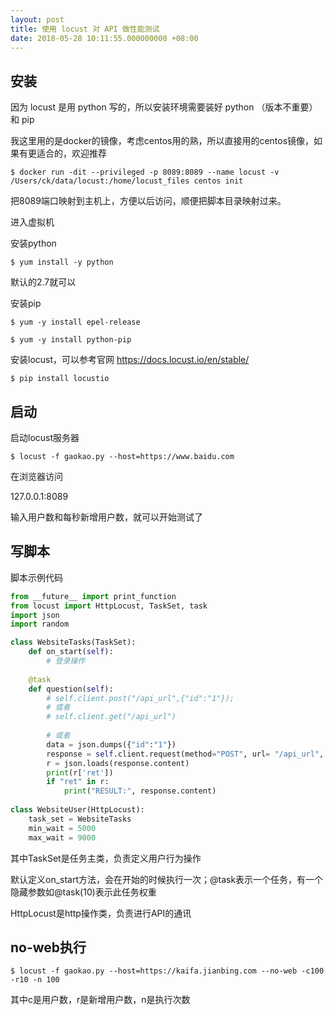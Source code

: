 ```yaml
---
layout: post
title: 使用 locust 对 API 做性能测试
date: 2018-05-28 10:11:55.000000000 +08:00
---
```




## 安装

因为 locust 是用 python 写的，所以安装环境需要装好 python （版本不重要）和 pip

我这里用的是docker的镜像，考虑centos用的熟，所以直接用的centos镜像，如果有更适合的，欢迎推荐

`$ docker run -dit --privileged -p 8089:8089 --name locust -v /Users/ck/data/locust:/home/locust_files centos init`

把8089端口映射到主机上，方便以后访问，顺便把脚本目录映射过来。



进入虚拟机

安装python

`$ yum install -y python`

默认的2.7就可以

安装pip

`$ yum -y install epel-release`

`$ yum -y install python-pip`

安装locust，可以参考官网 https://docs.locust.io/en/stable/

`$ pip install locustio`



## 启动

启动locust服务器

`$ locust -f gaokao.py --host=https://www.baidu.com`

在浏览器访问

127.0.0.1:8089

输入用户数和每秒新增用户数，就可以开始测试了



## 写脚本

脚本示例代码

```python
from __future__ import print_function
from locust import HttpLocust, TaskSet, task
import json
import random

class WebsiteTasks(TaskSet):
    def on_start(self):
    	# 登录操作
    	
    @task
    def question(self):
        # self.client.post("/api_url",{"id":"1"});
        # 或者
        # self.client.get("/api_url")
        
        # 或者
        data = json.dumps({"id":"1"})
        response = self.client.request(method="POST", url= "/api_url", data=data, headers = {})
        r = json.loads(response.content)
        print(r['ret'])
        if "ret" in r:
        	print("RESULT:", response.content)
        
class WebsiteUser(HttpLocust):
    task_set = WebsiteTasks
    min_wait = 5000
    max_wait = 9000
```

其中TaskSet是任务主类，负责定义用户行为操作

默认定义on_start方法，会在开始的时候执行一次；@task表示一个任务，有一个隐藏参数如@task(10)表示此任务权重

HttpLocust是http操作类，负责进行API的通讯



## no-web执行

```
$ locust -f gaokao.py --host=https://kaifa.jianbing.com --no-web -c100 -r10 -n 100
```

其中c是用户数，r是新增用户数，n是执行次数















